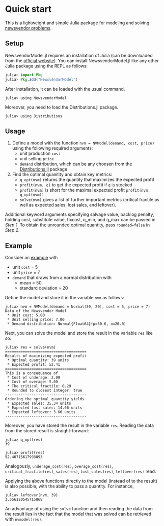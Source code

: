 # Quick start

This is a lightweight and simple Julia package for modeling and solving [newsvendor problems](https://en.wikipedia.org/wiki/Newsvendor_model).

## Setup

NewsvendorModel.jl requires an installation of Julia (can be downloaded from the [official website](https://julialang.org/)). You can install NewsvendorModel.jl like any other Julia package using the REPL as follows:


```julia
julia> import Pkg
julia> Pkg.add("NewsvendorModel")
```
After installation, it can be loaded with the usual command.
```jldoctest index
julia> using NewsvendorModel
```

Moreover, you need to load the Distributions.jl package.
```jldoctest index
julia> using Distributions
```

## Usage

1. Define a model with the function `nvm = NVModel(demand, cost, price)` using the following required arguments:
    - unit production `cost`
    - unit selling `price`
    - `demand` distribution, which can be any choosen from the [Distributions.jl](https://juliastats.org/Distributions.jl/latest/univariate/) package
2. Find the optimal quanitity and obtain key metrics: 
    - `q_opt(nvm)` returns the quantity that maximizes the expected profit
    - `profit(nvm, q)` to get the expected profit if `q` is stocked
    - `profit(nvm)` is short for the maximal expected profit `profit(nvm, q_opt(nvm))` 
    - `solve(nvm)` gives a list of further important metrics (critical fractile as well as expected sales, lost sales, and leftover).

Additional keyword arguments specifying salvage value, backlog penalty, holding cost, substitute value, fixcost, q_min, and q_max can be passed in *Step 1*. To obtain the unrounded optimal quantity, pass `rounded=false` in *Step 2*.



## Example

Consider an [example](https://en.wikipedia.org/wiki/Newsvendor_model#Numerical_examples) with 
  - unit `cost` = 5  
  - unit `price` = 7
  - `demand` that draws from a normal distribution with 
     - mean = 50 
     - standard deviation = 20

Define the model and store it in the variable `nvm` as follows:

```jldoctest index
julia> nvm = NVModel(demand = Normal(50, 20), cost = 5, price = 7)
Data of the Newsvendor Model
 * Unit cost: 5.00
 * Unit selling price: 7.00
 * Demand distribution: Normal{Float64}(μ=50.0, σ=20.0)
```

Next, you can solve the model and store the result in the variable `res` like so:
```jldoctest index
julia> res = solve(nvm)
=====================================
Results of maximizing expected profit
 * Optimal quantity: 39 units
 * Expected profit: 52.41
=====================================
This is a consequence of
 * Cost of underage: 2.00
 * Cost of overage: 5.00
 * The critical fractile: 0.29
 * Rounded to closest integer: true
-------------------------------------
Ordering the optimal quantity yields
 * Expected sales: 35.34 units
 * Expected lost sales: 14.66 units
 * Expected leftover: 3.66 units
-------------------------------------
```
Moreover, you have stored the result in the variable `res`. Reading the data from the stored result is straight-forward:
```jldoctest index
julia> q_opt(res)
39
```

```jldoctest index
julia> profit(res)
52.40715617998893
```

Analogously, `underage_cost(res)`, `overage_cost(res)`, `critical_fractile(res)`, `sales(res)`, `lost_sales(res)`, `leftover(res)` read. 

Applying the above functions directly to the model (instead of to the result) is also possible, with the ability to pass a quantity. For instance,  

```jldoctest index
julia> leftover(nvm, 39)
3.656120545715868
```

An advantage of using the `solve` function and then reading the data from the result lies in the fact that the model that was solved can be retrieved with `nvmodel(res)`.
